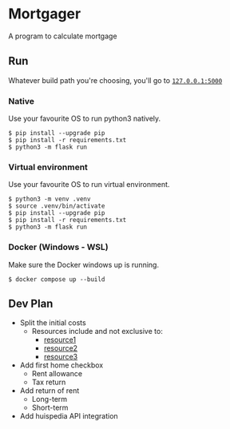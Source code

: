 # Mortgager

A program to calculate mortgage

## Run

Whatever build path you're choosing, you'll go to [`127.0.0.1:5000`](http://127.0.0.1:5000/)

### Native

Use your favourite OS to run python3 natively.

```Shell
$ pip install --upgrade pip
$ pip install -r requirements.txt
$ python3 -m flask run
```

### Virtual environment

Use your favourite OS to run virtual environment.

```Shell
$ python3 -m venv .venv
$ source .venv/bin/activate
$ pip install --upgrade pip
$ pip install -r requirements.txt
$ python3 -m flask run
```

### Docker (Windows - WSL)

Make sure the Docker windows up is running.

```Shell
$ docker compose up --build
```

## Dev Plan

- Split the initial costs
  - Resources include and not exclusive to:
    - [resource1](https://www.hanno.nl/expat-mortgages/tax-return-and-homeownership-in-the-netherlands/)
    - [resource2](https://www.iamexpat.nl/housing/buy-house-netherlands/taxes-costs-fees)
    - [resource3](https://www.iamexpat.nl/housing/dutch-mortgages/fees-costs-tax-relief-netherlands)
- Add first home checkbox
  - Rent allowance
  - Tax return
- Add return of rent
  - Long-term
  - Short-term
- Add huispedia API integration

